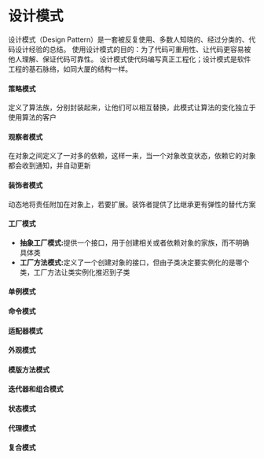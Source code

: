 # 设计模式
设计模式（Design Pattern）是一套被反复使用、多数人知晓的、经过分类的、代码设计经验的总结。
使用设计模式的目的：为了代码可重用性、让代码更容易被他人理解、保证代码可靠性。 设计模式使代码编写真正工程化；设计模式是软件工程的基石脉络，如同大厦的结构一样。

#### 策略模式
定义了算法族，分别封装起来，让他们可以相互替换，此模式让算法的变化独立于使用算法的客户

#### 观察者模式
在对象之间定义了一对多的依赖，这样一来，当一个对象改变状态，依赖它的对象都会收到通知，并自动更新

#### 装饰者模式
动态地将责任附加在对象上，若要扩展。装饰者提供了比继承更有弹性的替代方案

#### 工厂模式
* <b>抽象工厂模式:</b>提供一个接口，用于创建相关或者依赖对象的家族，而不明确具体类
* <b>工厂方法模式:</b>定义了一个创建对象的接口，但由子类决定要实例化的是哪个类，工厂方法让类实例化推迟到子类

#### 单例模式

#### 命令模式

#### 适配器模式

#### 外观模式

#### 模版方法模式

#### 迭代器和组合模式

#### 状态模式

#### 代理模式

#### 复合模式
